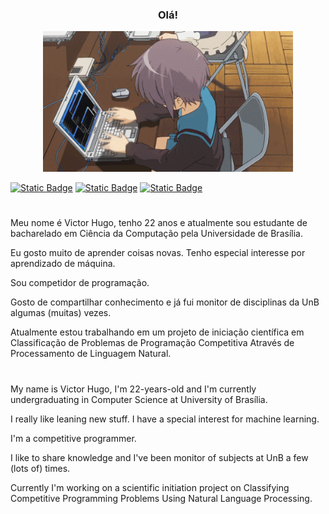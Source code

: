 <h3 align="center">Olá!</h3>

<p align="center">
    <img width="400" src="https://github.com/victorlisboa/victorlisboa/blob/master/coding-anime.gif?raw=true"/>
</p>


[![Static Badge](https://img.shields.io/badge/LinkedIn-blue?style=for-the-badge&logo=linkedin)](https://www.linkedin.com/in/victorhugoflisboa/)
[![Static Badge](https://img.shields.io/badge/Email-white?style=for-the-badge&logo=gmail)](mailto:victorhugof.lisboa@gmail.com)
[![Static Badge](https://img.shields.io/badge/Codeforces-white?style=for-the-badge&logo=codeforces)](https://codeforces.com/profile/victorlisboa)


#
Meu nome é Victor Hugo, tenho 22 anos e atualmente sou estudante de bacharelado em Ciência da Computação pela Universidade de Brasília.

Eu gosto muito de aprender coisas novas. Tenho especial interesse por aprendizado de máquina.

Sou competidor de programação.

Gosto de compartilhar conhecimento e já fui monitor de disciplinas da UnB algumas (muitas) vezes.

Atualmente estou trabalhando em um projeto de iniciação científica em Classificação de Problemas de Programação Competitiva Através de Processamento de Linguagem Natural.
#
My name is Victor Hugo, I'm 22-years-old and I'm currently undergraduating in Computer Science at University of Brasília.

I really like leaning new stuff. I have a special interest for machine learning.

I'm a competitive programmer.

I like to share knowledge and I've been monitor of subjects at UnB a few (lots of) times.

Currently I'm working on a scientific initiation project on Classifying Competitive Programming Problems Using Natural Language Processing.
